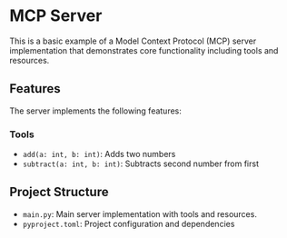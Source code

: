 # MCP Server

This is a basic example of a Model Context Protocol (MCP) server implementation that demonstrates core functionality including tools and resources.

## Features

The server implements the following features:

### Tools
- `add(a: int, b: int)`: Adds two numbers
- `subtract(a: int, b: int)`: Subtracts second number from first

## Project Structure
- `main.py`: Main server implementation with tools and resources.
- `pyproject.toml`: Project configuration and dependencies
